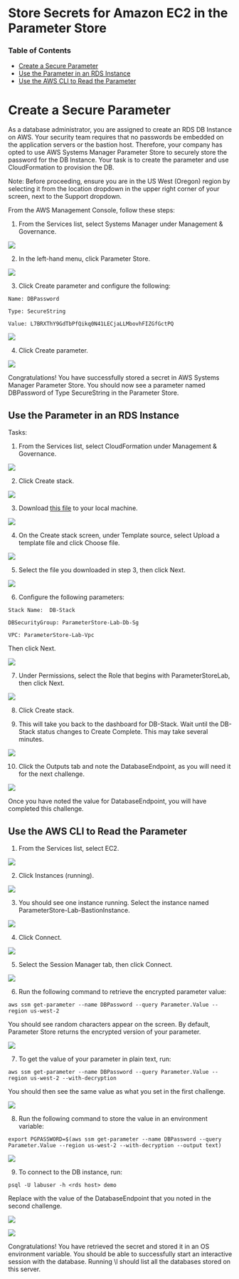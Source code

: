 # Store Secrets for Amazon EC2 in the Parameter Store



### Table of Contents  
- [Create a Secure Parameter](#create-a-secure-parameter)
- [Use the Parameter in an RDS Instance](#use-the-parameter-in-an-rds-instance)
- [Use the AWS CLI to Read the Parameter](#use-the-aws-cli-to-read-the-parameter)

# Create a Secure Parameter

As a database administrator, you are assigned to create an RDS DB Instance on AWS. Your security team requires that no passwords be embedded on the application servers or the bastion host. Therefore, your company has opted to use AWS Systems Manager Parameter Store to securely store the password for the DB Instance. Your task is to create the parameter and use CloudFormation to provision the DB.

Note: Before proceeding, ensure you are in the US West (Oregon) region by selecting it from the location dropdown in the upper right corner of your screen, next to the Support dropdown.

From the AWS Management Console, follow these steps:

1.  From the Services list, select Systems Manager under Management & Governance.


![](https://lh7-rt.googleusercontent.com/docsz/AD_4nXfIQfk7r35-rO66aCbW0kgJSxrnZkTbA0a_nrAnzH0UjYqdkN1hWGAcht9xucvSaChoT_NpU4cwDBi-8Vd3EfJU95zO79V0iZqY-pBtOHMTDD29rM8tn_UDpb4vandXjwoErK3a2lAijpu_BBDs-yRyooTQ?key=THsUaRwAY0Nofh9f2mFbGg)

2.  In the left-hand menu, click Parameter Store.


![](https://lh7-rt.googleusercontent.com/docsz/AD_4nXduxLlSGVMpeTdp68Rsc20JJn8hJKEdSX6AWsrpowEira4zrXyVSIjPQTqTVxnIPWMMmCvoCiZjD1YeooL558u2EMeBZLUfuC6SxqlCAY9hjYRwTNnSfWGGUGs_qOvGmWv7aLEvTG6-et5RFzT97OqSU0w?key=THsUaRwAY0Nofh9f2mFbGg)

3.  Click Create parameter and configure the following:

```
Name: DBPassword

Type: SecureString

Value: L7BRXThY9GdTbPfQikq0N41LECjaLLMbovhFIZGfGctPQ
```
![](https://lh7-rt.googleusercontent.com/docsz/AD_4nXdvx23YV7qta1ghwRDcAjgfDgJl-4FMwu6yhlLJ_wFQPGVrTtvQVhIdaklks4GyqdIKhEF1RMxZIyLSsiPiiiXbX1xdRZ1w7zvrkkhw_8sTLHlqsOmfhOn0HAJhY7mM3Er-_OlaS6At1S5i2mRH3LTvnsIn?key=THsUaRwAY0Nofh9f2mFbGg)

4.  Click Create parameter.


![](https://lh7-rt.googleusercontent.com/docsz/AD_4nXeK2Yyg4y70Y5dIK604zFkH5qwDGf2_nb8MVhZbpk8FpCLUzsNJ4LlFg0JSMw0qCdEX3dOpCM_xuf4-oniMkhiE5Fcdi9_YWc7efZFssdhT_D-cqwCIdgOPKdjWpNptaPebZeeZJpJhm0NmwQNU8run7REY?key=THsUaRwAY0Nofh9f2mFbGg)

Congratulations! You have successfully stored a secret in AWS Systems Manager Parameter Store. You should now see a parameter named DBPassword of Type SecureString in the Parameter Store.

## Use the Parameter in an RDS Instance

Tasks:

1.  From the Services list, select CloudFormation under Management & Governance.


![](https://lh7-rt.googleusercontent.com/docsz/AD_4nXe1KLOlIzniamQbeyMGYG0tJyc5ll5DvaNTJJ5GPuUqXTqMoy3vw73lckPrzHlzNtUCgh6Fd2C7oQh_AZosDEatA9FzuSLf-kFigsmsywJIVRKsV3Hd5gcE03LxPTakxcAh-YaNfeResBjVitoQPX1a1kwf?key=THsUaRwAY0Nofh9f2mFbGg)

2.  Click Create stack.


![](https://lh7-rt.googleusercontent.com/docsz/AD_4nXcdeLAF4VEq44-87wb-5hBkh4xhz5esAAutQ-X4JQKK7AXFP6rZVyoIN6rUgZTTtmWPFzOASao3TKqMYzqKqZ6EfdjFEhX8pIlMe22smz-2jZ89yB82RDsAwan5D8AnGrPVRlPQs5h8aTlyycHUMjE56dg?key=THsUaRwAY0Nofh9f2mFbGg)

3.  Download [this file](https://raw.githubusercontent.com/ps-interactive/store-secrets-amazon-ec2-parameter-store/main/db.yml) to your local machine.


![](https://lh7-rt.googleusercontent.com/docsz/AD_4nXdkWo2I1IyRyDRHvZ6Z6EQEu2x_BtmmafncGhc7rII9BHo9BgZ2ccAmPCK_MjN5xliteujt7J4_TqzK1-Vd2dS0Dt3wVpTfeAfqYNNUX6B5MLKxY4oltH1SpTCTai78AvQ5KbQDLZiKHPNBs0ffsL93i8f7?key=THsUaRwAY0Nofh9f2mFbGg)

4.  On the Create stack screen, under Template source, select Upload a template file and click Choose file.


![](https://lh7-rt.googleusercontent.com/docsz/AD_4nXeOTV69oKrlmZDN4mnGf7BTbJyFWN0lxRIbp_aLzeRRsWAXAEGnXdK3KT3UdyikHC_RJcalUMuTzmZTY1wG-__s9Lp9I7DjPYBzkqWNwdK1EpE2mQNAUlpijyLkJVXiGUYbD5A8-qYIDDuJqOOFulXMfDZr?key=THsUaRwAY0Nofh9f2mFbGg)

5.  Select the file you downloaded in step 3, then click Next.


![](https://lh7-rt.googleusercontent.com/docsz/AD_4nXcqFPPUc_cKbrbaAEEphQzlo-W2T4oJ3CPS1789kd9pcjGMfnqF-DtIDK-hAVeMgmkj33vg68U1DSWn5Hx8TG9bNGOaRNZt8m_BTH2nEMv6sOD4g-BcaNonZpn9h3P0br0ztEV4oLKSaMWi52nYni_N8nRI?key=THsUaRwAY0Nofh9f2mFbGg)

6.  Configure the following parameters:

```
Stack Name:  DB-Stack

DBSecurityGroup: ParameterStore-Lab-Db-Sg

VPC: ParameterStore-Lab-Vpc
```
Then click Next.

![](https://lh7-rt.googleusercontent.com/docsz/AD_4nXdLQxkB8DIDt3tKWv5RePqWmd_2MJ0DmoeP7AoceAWF47GXNZxT37bG_7TUP1od4LMmU5IZtDrYthxTp2dcyRuDLTs-cbotyNR0lT5AjmfBWBtIWhR3MXwTLKRBaKhg7_WDgTQ6ilXTdKtxjAdbqecS36yL?key=THsUaRwAY0Nofh9f2mFbGg)

7.  Under Permissions, select the Role that begins with ParameterStoreLab, then click Next.


![](https://lh7-rt.googleusercontent.com/docsz/AD_4nXf4eb2qKJMNqvPyLVL_kguoskvByabwGt_rbfV6AdEHOfrCZi8TEil8sfiuL7Kh91vjLi8zaBPRD6rLoxyv_9sbo1TPd2G0qPndTv6yOHHa9zSuH8KeC6x4LimXB2wfsLE-7UTHWWn6RxGb_iPB8-ZAt_Z0?key=THsUaRwAY0Nofh9f2mFbGg)

8.  Click Create stack.

9.  This will take you back to the dashboard for DB-Stack. Wait until the DB-Stack  status changes to Create Complete. This may take several minutes.


![](https://lh7-rt.googleusercontent.com/docsz/AD_4nXecWope18d1cb8etUsH_IcZrV-b-L-rjBfUG2MpLB4htyq9lMiQri7x3Gl2jRDwFKTA5zZ8LAGJm_L6s2ankaI-oHYX7c7LH_9JfX3rOB-INEFAAFX_bi2JqmMGI8GMEuIFYEtaiXbTYBM0jxOaYp2vZYST?key=THsUaRwAY0Nofh9f2mFbGg)

10.  Click the Outputs tab and note the DatabaseEndpoint, as you will need it for the next challenge.


![](https://lh7-rt.googleusercontent.com/docsz/AD_4nXeHeKNaQThQOAaTGxu2rQg_PJlGZ06Rbif714vfS8wlH48zKoTyEUOSiFSpn5Wea0TcL2W3pupcAXPjG6MvK1UQJjHh5xjyuIS-OGqlxaJTQBhZ41TtUrXh4AVcEoS8ur3SLZOdqUT_ABNv9RkZ8tqHxPBH?key=THsUaRwAY0Nofh9f2mFbGg)

Once you have noted the value for DatabaseEndpoint, you will have completed this challenge.

## Use the AWS CLI to Read the Parameter

1.  From the Services list, select EC2.


![](https://lh7-rt.googleusercontent.com/docsz/AD_4nXf7ubOIpejNJUuGJTYGE4Csih2FgwpK_hlACWHdM41N88IrEmIgvri3ZX4qXmSfREd7vhnSyiucnz4rQUcsd5Ns5kEQce_kRXzZywwvNd5PsLPggmGZQLxaCDxBTUc5JXr6MM3KARsLKfAEPwh_5wh6joFy?key=THsUaRwAY0Nofh9f2mFbGg)

2.  Click Instances (running).


![](https://lh7-rt.googleusercontent.com/docsz/AD_4nXcwjJ-4_LyNH9oFER0B-ab1kH6yiPN6upFMReSC9Ir2WPHzFLkx6z6yOHyYgovJnsmcgLoWQqQAxdHVrtS-3nlds6kRlrGNtOOgN8Spii6y81m8IBYGtGyZP0REP9E0WfVERMdZIIpmwPMaRufJMX-24wA?key=THsUaRwAY0Nofh9f2mFbGg)

3.  You should see one instance running. Select the instance named ParameterStore-Lab-BastionInstance.


![](https://lh7-rt.googleusercontent.com/docsz/AD_4nXdNwUGuxlXQNasEKxXGy_heEQWGF6dUDWwh69QvJdFjGKIpomRsbRZCCmQ22yWmKJYxgwIJsg-AVOMJMpPDLsmJ_5ulLCWCBM8isHfUsRdX0iy4MJN5BcF10mZXtfq2TiYovUC8ZqIg3EIdjO2djWEDzak?key=THsUaRwAY0Nofh9f2mFbGg)

4.  Click Connect.


![](https://lh7-rt.googleusercontent.com/docsz/AD_4nXdjdWjO_QyaP_PSuayAij0fZWup8X5cfN4pBi1fEQobpLuDl1mMQMDDtdI-Ghi4t6sVAnJu2EVO68rfhUfSbWlwOLjJjoMIdGbeDUbOlFvUUP_QqBINZ5OVQDhezf8EQmBXjDCGwVIdTlSzJ9XPEv2JGv1o?key=THsUaRwAY0Nofh9f2mFbGg)

5.  Select the Session Manager tab, then click Connect.


![](https://lh7-rt.googleusercontent.com/docsz/AD_4nXcsOLsg3MgflS-fvLyIXm_al50QmbABERR2-CXsqn8AWcfNW4Gcs2fN_YkDX3uScTFU3_hH3cLMWeESIWjma5TKF2q_DwN7nLqQ3RbOA_DXx0aSL4WeVDCf6HtaahzisXLAvg0GC-Cs9zg-p4GPBwzZbyM?key=THsUaRwAY0Nofh9f2mFbGg)

6.  Run the following command to retrieve the encrypted parameter value:

```
aws ssm get-parameter --name DBPassword --query Parameter.Value --region us-west-2
```
You should see random characters appear on the screen. By default, Parameter Store returns the encrypted version of your parameter.

![](https://lh7-rt.googleusercontent.com/docsz/AD_4nXfB7pJ8LjO58Mzqlt_aEOhvg6hYY-zH5Q7lGxNFEKNIOuUeh1Zh8bWuNsXvsHZuok8jQ12pMjfhrHE0GAePnQJdXAlho3YZ0u4OxwOIv7ZrffPN-rnp-VtsGUF5p2JZlDd3ryK8dGCnf9pSFkI8-47kAFI?key=THsUaRwAY0Nofh9f2mFbGg)

7.  To get the value of your parameter in plain text, run:

```
aws ssm get-parameter --name DBPassword --query Parameter.Value --region us-west-2 --with-decryption
```
You should then see the same value as what you set in the first challenge.

![](https://lh7-rt.googleusercontent.com/docsz/AD_4nXeGjGkwJw_AVBBvOEp6RxvNWW1gSiNXbJYi4aWjY5Tyar4cyVi1GnIjRe_MkYYAbpCTI3T43lzNP3E_CtHbN5eZ8pl4zcwYnhLNOwyMHmbLAsR766hpLSX_mYdZxxk3y4Y3ahX8c4Zco3A3gUjypIWZGZFn?key=THsUaRwAY0Nofh9f2mFbGg)

8.  Run the following command to store the value in an environment variable:

```
export PGPASSWORD=$(aws ssm get-parameter --name DBPassword --query Parameter.Value --region us-west-2 --with-decryption --output text)
```
![](https://lh7-rt.googleusercontent.com/docsz/AD_4nXfYc3VybRT8QRYHNiwQ8KvMMDGWLI5KGj9WHczlRwLeLpLik9Jbt2Bgm65SpHSUu5biLQcVW2yQWOwz8o7aQfH246X4fR_vp01n3b0qrvpqHaoNXzpNNowQ-DvkGuA5NzPZRs4hizIAha5J-mSmatDXTFVP?key=THsUaRwAY0Nofh9f2mFbGg)

9.  To connect to the DB instance, run:

```
psql -U labuser -h <rds host> demo
```
Replace <rds host> with the value of the DatabaseEndpoint that you noted in the second challenge.

![](https://lh7-rt.googleusercontent.com/docsz/AD_4nXe9JSx6RAZp3m5oZz_KH7bLIp6AQavGvr9n9Bh1icfIbYCmCeOc0aU3_Oyd3XD4unmvsaRRulNlXX0tPK2m3Ss1IgiyDq-2itUCm12iCj58QyLd1IpN0qc_YZjl8gxqbZxigZTW5ZbRQs-DEEk2PkrgLWBT?key=THsUaRwAY0Nofh9f2mFbGg)

![](https://lh7-rt.googleusercontent.com/docsz/AD_4nXeDurKJdFpTPxW9SKhgZ5XdnXaqeT47i9EUg6cjIe0laWzwF2yCfrjm46Gy8V21CuTP41JhrNhfDMmPIYg5UICPgib1thzHzYOy4Rvzvoodoll8o97XeiXKBgU1JJKHXEGOHQS9XwbpWwC9e5Y36Sfzyyhb?key=THsUaRwAY0Nofh9f2mFbGg)

Congratulations! You have retrieved the secret and stored it in an OS environment variable. You should be able to successfully start an interactive session with the database. Running \l should list all the databases stored on this server.
